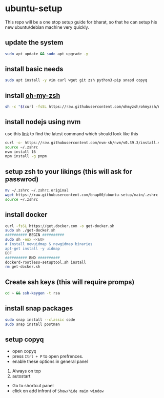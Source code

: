 # ubuntu-setup
This repo will be a one stop setup guide for bharat, so that he can setup his new ubuntu/debian machine very quickly. 

## update the system
```bash
sudo apt update && sudo apt upgrade -y
```

## install basic needs 
```bash
sudo apt install -y vim curl wget git zsh python3-pip snapd copyq
```

## install [oh-my-zsh](https://github.com/ohmyzsh/ohmyzsh)
```bash
sh -c "$(curl -fsSL https://raw.githubusercontent.com/ohmyzsh/ohmyzsh/master/tools/install.sh)"
```
## install nodejs using nvm
use this [link](https://github.com/nvm-sh/nvm#installing-and-updating) to find the latest command which should look like this
```bash
curl -o- https://raw.githubusercontent.com/nvm-sh/nvm/v0.39.3/install.sh | bash
source ~/.zshrc
nvm install 16
npm install -g pnpm 
```

## setup zsh to your likings (this will ask for passwrod)
```bash
mv ~/.zshrc ~/.zshrc.original
wget https://raw.githubusercontent.com/bnap00/ubuntu-setup/main/.zshrc -P ~/
source ~/.zshrc
```

## install docker
```bash
curl -fsSL https://get.docker.com -o get-docker.sh
sudo sh ./get-docker.sh
########## BEGIN ##########
sudo sh -eux <<EOF
# Install newuidmap & newgidmap binaries
apt-get install -y uidmap
EOF
########## END ##########
dockerd-rootless-setuptool.sh install
rm get-docker.sh
```
## Create ssh keys (this will require promps)
```bash
cd ~ && ssh-keygen -t rsa
```

## install snap packages
```bash
sudo snap install --classic code
sudo snap install postman
```

## setup copyq
* open copyq
* press `Ctrl + P` to open prefrences.
* enable these options in general panel
1. Always on top
2. autostart
* Go to shortcut panel
* click on add infront of `Show/hide main window`


